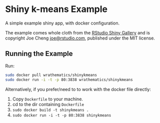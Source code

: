 # Shiny k-means Example

A simple example shiny app, with docker configuration.

The example comes whole cloth from the [RStudio Shiny Gallery](http://shiny.rstudio.com/gallery/kmeans-example.html) and is copyright Joe Cheng <joe@rstudio.com>, published under the MIT license.


## Running the Example

Run:

```bash
sudo docker pull wrathematics/shinykmeans
sudo docker run -i -t -p 80:3838 wrathematics/shinykmeans
```

Alternatively, if you prefer/need to to work with the docker file directly:

1. Copy `Dockerfile` to your machine.
2. cd to the dir containing `Dockerfile`
3. `sudo docker build -t shinykmeans .`
4. `sudo docker run -i -t -p 80:3838 shinykmeans`
